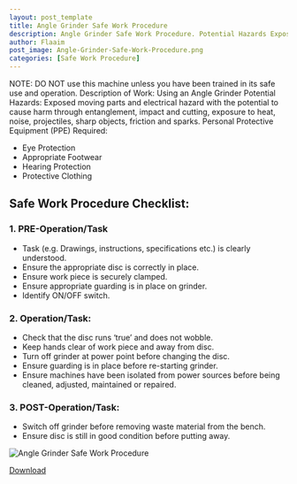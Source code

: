 ```yaml
---
layout: post_template
title: Angle Grinder Safe Work Procedure
description: Angle Grinder Safe Work Procedure. Potential Hazards Exposed moving parts and electrical hazard with the potential to cause harm through entanglement
author: Flaaim
post_image: Angle-Grinder-Safe-Work-Procedure.png
categories: [Safe Work Procedure]
---
```


NOTE: DO NOT use this machine unless you have been trained in its safe use and operation.
Description of Work: Using an Angle Grinder 
Potential Hazards: Exposed moving parts and electrical hazard with the potential to cause harm through entanglement, impact and cutting, exposure to heat, noise, projectiles, sharp objects, friction and sparks.
Personal Protective Equipment (PPE) Required:
- Eye Protection
- Appropriate Footwear
- Hearing Protection
- Protective Clothing

## Safe Work Procedure Checklist:
### 1. PRE-Operation/Task
- Task (e.g. Drawings, instructions, specifications etc.) is clearly understood.
- Ensure the appropriate disc is correctly in place.
- Ensure work piece is securely clamped.
- Ensure appropriate guarding is in place on grinder.
- Identify ON/OFF switch.
### 2. Operation/Task:
- Check that the disc runs ‘true’ and does not wobble.
- Keep hands clear of work piece and away from disc.
- Turn off grinder at power point before changing the disc.
- Ensure guarding is in place before re-starting grinder.
- Ensure machines have been isolated from power sources before being cleaned, adjusted, maintained or repaired.
### 3. POST-Operation/Task:
- Switch off grinder before removing waste material from the bench.
- Ensure disc is still in good condition before putting away.

![Angle Grinder Safe Work Procedure](https://safetyworkblog.com/assets/img/Angle-Grinder-Safe-Work-Procedure.png)

[Download](https://safetyworkblog.com/assets/template/anglegrinderprocedure.docx)



